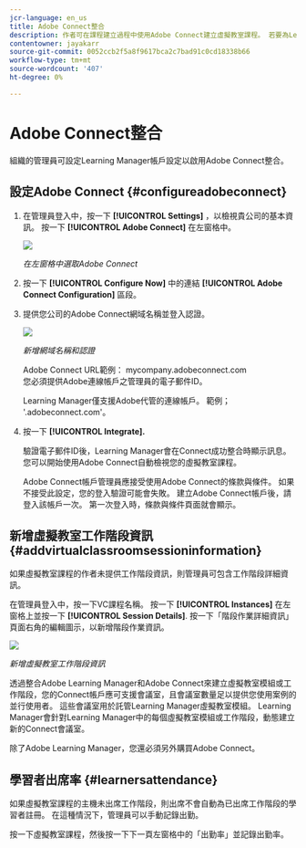 ```yaml
---
jcr-language: en_us
title: Adobe Connect整合
description: 作者可在課程建立過程中使用Adobe Connect建立虛擬教室課程。 若要為Learning Manager帳戶啟用Adobe Connect，請聯絡組織的管理員。
contentowner: jayakarr
source-git-commit: 0052ccb2f5a8f9617bca2c7bad91c0cd18338b66
workflow-type: tm+mt
source-wordcount: '407'
ht-degree: 0%

---
```




# Adobe Connect整合

組織的管理員可設定Learning Manager帳戶設定以啟用Adobe Connect整合。

## 設定Adobe Connect {#configureadobeconnect}

1. 在管理員登入中，按一下 **[!UICONTROL Settings]** ，以檢視貴公司的基本資訊。 按一下 **[!UICONTROL Adobe Connect]** 在左窗格中。

   ![](assets/left-pane.png)

   *在左窗格中選取Adobe Connect*

1. 按一下 **[!UICONTROL Configure Now]** 中的連結 **[!UICONTROL Adobe Connect Configuration]** 區段。

   <!--![](assets/configure-now-connect.png)-->

1. 提供您公司的Adobe Connect網域名稱並登入認證。

   ![](assets/adobeconnect-config.png)

   *新增網域名稱和認證*

   Adobe Connect URL範例： mycompany.adobeconnect.com\
   您必須提供Adobe連線帳戶之管理員的電子郵件ID。

   Learning Manager僅支援Adobe代管的連線帳戶。 範例； &#39;.adobeconnect.com&#39;。

1. 按一下 **[!UICONTROL Integrate].**

   驗證電子郵件ID後，Learning Manager會在Connect成功整合時顯示訊息。 您可以開始使用Adobe Connect自動檢視您的虛擬教室課程。

   Adobe Connect帳戶管理員應接受使用Adobe Connect的條款與條件。 如果不接受此設定，您的登入驗證可能會失敗。 建立Adobe Connect帳戶後，請登入該帳戶一次。 第一次登入時，條款與條件頁面就會顯示。

   <!--![](assets/mail-confirmation.png)-->

## 新增虛擬教室工作階段資訊 {#addvirtualclassroomsessioninformation}

如果虛擬教室課程的作者未提供工作階段資訊，則管理員可包含工作階段詳細資訊。

在管理員登入中，按一下VC課程名稱。 按一下 **[!UICONTROL Instances]** 在左窗格上並按一下 **[!UICONTROL Session Details]**.  按一下「階段作業詳細資訊」頁面右角的編輯圖示，以新增階段作業資訊。

![](assets/session-creation-admin.png)

*新增虛擬教室工作階段資訊*

透過整合Adobe Learning Manager和Adobe Connect來建立虛擬教室模組或工作階段，您的Connect帳戶應可支援會議室，且會議室數量足以提供您使用案例的並行使用者。 這些會議室用於託管Learning Manager虛擬教室模組。 Learning Manager會針對Learning Manager中的每個虛擬教室模組或工作階段，動態建立新的Connect會議室。

除了Adobe Learning Manager，您還必須另外購買Adobe Connect。

## 學習者出席率 {#learnersattendance}

如果虛擬教室課程的主機未出席工作階段，則出席不會自動為已出席工作階段的學習者註冊。 在這種情況下，管理員可以手動記錄出勤。

按一下虛擬教室課程，然後按一下下一頁左窗格中的「出勤率」並記錄出勤率。

